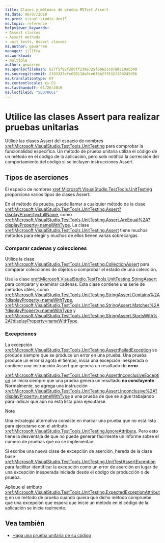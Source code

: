 ```yaml
---
title: Clases y métodos de prueba MSTest Assert
ms.date: 06/07/2018
ms.prod: visual-studio-dev15
ms.topic: reference
helpviewer_keywords:
- Assert classes
- Assert methods
- unit tests, Assert classes
ms.author: gewarren
manager: jillfra
ms.workload:
- multiple
author: gewarren
ms.openlocfilehash: 617f5f82f2d6ff2388325f8b623c87e0210ab340
ms.sourcegitcommit: 2193323efc608118e0ce6f6b2ff532f158245d56
ms.translationtype: HT
ms.contentlocale: es-ES
ms.lasthandoff: 01/26/2019
ms.locfileid: "55070661"
---
```

# <a name="use-assert-classes-for-unit-testing"></a>Utilice las clases Assert para realizar pruebas unitarias

Utilice las clases Assert del espacio de nombres <xref:Microsoft.VisualStudio.TestTools.UnitTesting> para comprobar la funcionalidad específica. Un método de prueba unitaria utiliza el código de un método en el código de la aplicación, pero solo notifica la corrección del comportamiento del código si se incluyen instrucciones Assert.

## <a name="kinds-of-asserts"></a>Tipos de aserciones

El espacio de nombres <xref:Microsoft.VisualStudio.TestTools.UnitTesting> proporciona varios tipos de clases Assert.

En el método de prueba, puede llamar a cualquier método de la clase <xref:Microsoft.VisualStudio.TestTools.UnitTesting.Assert?displayProperty=fullName>, como <xref:Microsoft.VisualStudio.TestTools.UnitTesting.Assert.AreEqual%2A?displayProperty=nameWithType>. La clase <xref:Microsoft.VisualStudio.TestTools.UnitTesting.Assert> tiene muchos métodos para elegir y muchos de ellos tienen varias sobrecargas.

### <a name="compare-strings-and-collections"></a>Comparar cadenas y colecciones

Utilice la clase <xref:Microsoft.VisualStudio.TestTools.UnitTesting.CollectionAssert> para comparar colecciones de objetos o comprobar el estado de una colección.

Use la clase <xref:Microsoft.VisualStudio.TestTools.UnitTesting.StringAssert> para comparar y examinar cadenas. Esta clase contiene una serie de métodos útiles, como <xref:Microsoft.VisualStudio.TestTools.UnitTesting.StringAssert.Contains%2A?displayProperty=nameWithType>, <xref:Microsoft.VisualStudio.TestTools.UnitTesting.StringAssert.Matches%2A?displayProperty=nameWithType> y <xref:Microsoft.VisualStudio.TestTools.UnitTesting.StringAssert.StartsWith%2A?displayProperty=nameWithType>.

### <a name="exceptions"></a>Excepciones

La excepción <xref:Microsoft.VisualStudio.TestTools.UnitTesting.AssertFailedException> se produce siempre que se produce un error en una prueba. Una prueba produce un error si agota el tiempo, inicia una excepción inesperada o contiene una instrucción Assert que genera un resultado de **error**.

<xref:Microsoft.VisualStudio.TestTools.UnitTesting.AssertInconclusiveException> se inicia siempre que una prueba genera un resultado **no concluyente**. Normalmente, se agrega una instrucción <xref:Microsoft.VisualStudio.TestTools.UnitTesting.Assert.Inconclusive%2A?displayProperty=nameWithType> a una prueba de que se sigue trabajando para indicar que aún no está lista para ejecutarse.

> [!NOTE]
> Una estrategia alternativa consiste en marcar una prueba que no está lista para ejecutarse con el atributo <xref:Microsoft.VisualStudio.TestTools.UnitTesting.IgnoreAttribute>. Pero esto tiene la desventaja de que no puede generar fácilmente un informe sobre el número de pruebas que no se implementan.

Si escribe una nueva clase de excepción de aserción, hereda de la clase base <xref:Microsoft.VisualStudio.TestTools.UnitTesting.UnitTestAssertException> para facilitar identificar la excepción como un error de aserción en lugar de una excepción inesperada iniciada desde el código de producción o de prueba.

Aplique el atributo <xref:Microsoft.VisualStudio.TestTools.UnitTesting.ExpectedExceptionAttribute> en un método de prueba cuando quiera que dicho método compruebe que una excepción que espera que inicie un método en el código de la aplicación se inicie realmente.

## <a name="see-also"></a>Vea también

- [Haga una prueba unitaria de su código](../test/unit-test-your-code.md)